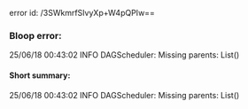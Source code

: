 error id: /3SWkmrfSIvyXp+W4pQPIw==
### Bloop error:

25/06/18 00:43:02 INFO DAGScheduler: Missing parents: List()
#### Short summary: 

25/06/18 00:43:02 INFO DAGScheduler: Missing parents: List()